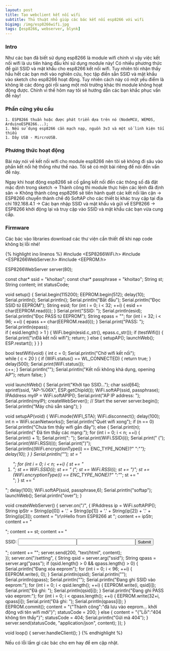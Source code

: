 ```yaml
---
layout: post
title: Tạo webclient kết nối wifi
subtitle: Thủ thuật nhỏ giúp các bác kết nối esp8266 với wifi
bigimg: /img/esp8266wifi.jpg
tags: [esp8266, webserver, blynk]
---
```


### Intro

Như các bạn đã biết sử dụng esp8266 là module wifi chính vì vậy việc kết nối wifi là ưu tiên hàng đầu khi sử dụng module này! Có nhiều phương thức để gửi SSID và mật khẩu cho esp8266 kết nối wifi. Tuy nhiên tôi nhận thấy hầu hết các bạn mới vào nghiên cứu, học tập điền sẵn SSID và mật khẩu vào sketch cho esp8266 hoạt động. Tuy nhiên cách này có một yếu điểm là không lẽ các đóng gói rồi sang một môi trường khác thì module không hoạt động được. Chính vì thế hôm nay tôi sẽ hướng dẫn các bạn khắc phục vấn đề này!

### Phần cứng yêu cầu

    1. ESP8266 thuần hoặc được phát triển dựa trên nó (NodeMCU, WEMOS, ArduinoESP8266...);
    1. Nếu sử dụng esp8266 cần mạch nạp, nguồn 3v3 và một số linh kiện tối thiểu
    1. Dây USB - MircroUSB.

### Phương thức hoạt động

Bài này nói về kết nối wifi cho module esp8266 nên tôi sẽ không đi sâu vào phần kết nối hệ thống như thế nào. Tôi sẽ có một bài riêng để nói đến vấn đề này.

Ngay khi hoạt động esp8266 sẽ cố gắng kết nối đến các thông số đã đặt mặc định trong sketch -> Thành công thì module thực hiện các lệnh đã định săn -> Không thành công esp8266 sẽ tiến hành quét các kết nối lân cận -> ESP8266 chuyển thành chế độ SoftAP cho các thiết bị khác truy cập tại địa chỉ 192.168.4.1 -> Các bạn nhập SSID và mật khẩu và gửi về ESP8266 -> ESP8266 khởi động lại và truy cập vào SSID và mật khẩu các bạn vừa cung cấp.

### Firmware

 Các bác vào libraries download các thư viện cần thiết để khi nạp code không bị lỗi nhé!
 
{% highlight ino linenos %}
#include <ESP8266WiFi.h>
#include <ESP8266WebServer.h>
#include <EEPROM.h>

ESP8266WebServer server(80);

const char* ssid = "khoitao";
const char* passphrase = "khoitao";
String st;
String content;
int statusCode;

void setup() {
  Serial.begin(115200);
  EEPROM.begin(512);
  delay(10);
  Serial.println();
  Serial.println();
  Serial.println("Bắt đầu");
  Serial.println("Đọc SSID từ EEPROM");
  String esid;
  for (int i = 0; i < 32; ++i)
    {
      esid += char(EEPROM.read(i));
    }
  Serial.print("SSID: ");
  Serial.println(esid);
  Serial.println("Đọc PASS từ EEPROM");
  String epass = "";
  for (int i = 32; i < 96; ++i)
    {
      epass += char(EEPROM.read(i));
    }
  Serial.print("PASS: ");
  Serial.println(epass);  
  if ( esid.length() > 1 ) {
      WiFi.begin(esid.c_str(), epass.c_str());
      if (testWifi()) {
        Serial.print("\nĐã kết nối wifi");
        return;
     } 
     else
     {
        setupAP();
        launchWeb();
        ESP.restart();
     }
  }
}

bool testWifi(void) {
  int c = 0;
  Serial.println("Chờ wifi kết nối");  
  while ( c < 20 ) {
    if (WiFi.status() == WL_CONNECTED) { return true; } 
    delay(500);
    Serial.print(WiFi.status());    
    c++;
  }
  Serial.println("");
  Serial.println("Kết nối không khả dụng, opening AP");
  return false;
} 

void launchWeb() {
  Serial.print("Khởi tạo SSID...");
  char ssid[64];
  sprintf(ssid, "AP-%06X", ESP.getChipId());
  WiFi.softAP(ssid, passphrase);
  IPAddress myIP = WiFi.softAPIP();
  Serial.print("AP IP address: ");
  Serial.println(myIP);
  createWebServer();
  // Start the server
  server.begin();
  Serial.println("Máy chủ sẵn sàng"); 
}

void setupAP(void) {
  WiFi.mode(WIFI_STA);
  WiFi.disconnect();
  delay(100);
  int n = WiFi.scanNetworks();
  Serial.println("Quét wifi xong");
  if (n == 0)
    Serial.println("Chưa tìm thấy wifi gần đây");
  else
  {
    Serial.print(n);
    Serial.println(" Đã tìm thấy các mạng:");
    for (int i = 0; i < n; ++i)
     {
      Serial.print(i + 1);
      Serial.print(": ");
      Serial.print(WiFi.SSID(i));
      Serial.print(" (");
      Serial.print(WiFi.RSSI(i));
      Serial.print(")");
      Serial.println((WiFi.encryptionType(i) == ENC_TYPE_NONE)?" ":"*");
      delay(10);
     }
  }
  Serial.println(""); 
  st = "<ol>";
  for (int i = 0; i < n; ++i)
    {
      st += "<li>";
      st += WiFi.SSID(i);
      st += " (";
      st += WiFi.RSSI(i);
      st += ")";
      st += (WiFi.encryptionType(i) == ENC_TYPE_NONE)?" ":"*";
      st += "</li>";
    }
  st += "</ol>";
  delay(100);
  WiFi.softAP(ssid, passphrase,6);
  Serial.println("softap");
  launchWeb();
  Serial.println("over");
}

void createWebServer()
{
    server.on("/", []() {
        IPAddress ip = WiFi.softAPIP();
        String ipStr = String(ip[0]) + '.' + String(ip[1]) + '.' + String(ip[2]) + '.' + String(ip[3]);
        content = "<!DOCTYPE HTML>\r\n<html>Hello from ESP8266 at ";
        content += ipStr;
        content += "<p>";
        content += st;
        content += "</p><form method='get' action='setting'><label>SSID: </label><input name='ssid' length=32><input name='pass' length=64><input type='submit'></form>";
        content += "</html>";
        server.send(200, "text/html", content);  
    });
    server.on("/setting", []() {
        String qsid = server.arg("ssid");
        String qpass = server.arg("pass");
        if (qsid.length() > 0 && qpass.length() > 0) {
          Serial.println("Đang xóa eeprom");
          for (int i = 0; i < 96; ++i) { EEPROM.write(i, 0); }
          Serial.println(qsid);
          Serial.println("");
          Serial.println(qpass);
          Serial.println("");
          Serial.println("Đang ghi SSID vào eeprom:");
          for (int i = 0; i < qsid.length(); ++i)
            {
              EEPROM.write(i, qsid[i]);
              Serial.print("Đã ghi: ");
              Serial.println(qsid[i]); 
            }
          Serial.println("Đang ghi PASS vào eeprom:"); 
          for (int i = 0; i < qpass.length(); ++i)
            {
              EEPROM.write(32+i, qpass[i]);
              Serial.print("Đã ghi: ");
              Serial.println(qpass[i]); 
            }    
          EEPROM.commit();
          content = "{\"Thành công\":\"đã lưu vào eeprom... khởi động với tên wifi mới\"}";
          statusCode = 200;
        } else {
          content = "{\"Lỗi\":\"404 không tìm thấy\"}";
          statusCode = 404;
          Serial.println("Gửi mã 404");
        }
        server.send(statusCode, "application/json", content);
    });
}

void loop() {
  server.handleClient();
}
{% endhighlight %}

Nếu có lỗi lầm gì các bác cho em hay để em cập nhật.